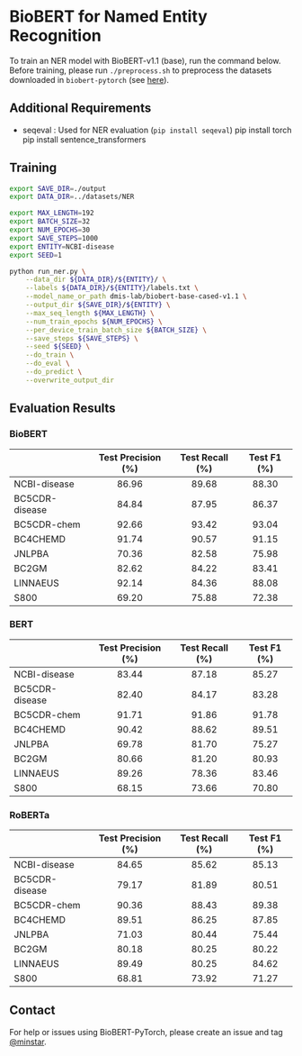 # BioBERT for Named Entity Recognition

To train an NER model with BioBERT-v1.1 (base), run the command below.
Before training, please run `./preprocess.sh` to preprocess the datasets downloaded in `biobert-pytorch` (see [here](https://github.com/jhyuklee/biobert-pytorch)).

## Additional Requirements
- seqeval : Used for NER evaluation (`pip install seqeval`)
pip install torch
pip install sentence_transformers

## Training
```bash
export SAVE_DIR=./output
export DATA_DIR=../datasets/NER

export MAX_LENGTH=192
export BATCH_SIZE=32
export NUM_EPOCHS=30
export SAVE_STEPS=1000
export ENTITY=NCBI-disease
export SEED=1

python run_ner.py \
    --data_dir ${DATA_DIR}/${ENTITY}/ \
    --labels ${DATA_DIR}/${ENTITY}/labels.txt \
    --model_name_or_path dmis-lab/biobert-base-cased-v1.1 \
    --output_dir ${SAVE_DIR}/${ENTITY} \
    --max_seq_length ${MAX_LENGTH} \
    --num_train_epochs ${NUM_EPOCHS} \
    --per_device_train_batch_size ${BATCH_SIZE} \
    --save_steps ${SAVE_STEPS} \
    --seed ${SEED} \
    --do_train \
    --do_eval \
    --do_predict \
    --overwrite_output_dir
```

## Evaluation Results

### BioBERT

|                |    Test Precision (%)   |    Test Recall (%)   |    Test F1 (%)   |
|----------------|:-----------------------:|:--------------------:|:----------------:|
| NCBI-disease   |          86.96          |         89.68        |       88.30      |
| BC5CDR-disease |          84.84          |         87.95        |       86.37      |
| BC5CDR-chem    |          92.66          |         93.42        |       93.04      |
| BC4CHEMD       |          91.74          |         90.57        |       91.15      |
| JNLPBA         |          70.36          |         82.58        |       75.98      |
| BC2GM          |          82.62          |         84.22        |       83.41      |
| LINNAEUS       |          92.14          |         84.36        |       88.08      |
| S800           |          69.20          |         75.88        |       72.38      |

### BERT

|                |    Test Precision (%)   |    Test Recall (%)   |    Test F1 (%)   |
|----------------|:-----------------------:|:--------------------:|:----------------:|
| NCBI-disease   |          83.44          |         87.18        |       85.27      |
| BC5CDR-disease |          82.40          |         84.17        |       83.28      |
| BC5CDR-chem    |          91.71          |         91.86        |       91.78      |
| BC4CHEMD       |          90.42          |         88.62        |       89.51      |
| JNLPBA         |          69.78          |         81.70        |       75.27      |
| BC2GM          |          80.66          |         81.20        |       80.93      |
| LINNAEUS       |          89.26          |         78.36        |       83.46      |
| S800           |          68.15          |         73.66        |       70.80      |

### RoBERTa

|                |    Test Precision (%)   |    Test Recall (%)   |    Test F1 (%)   |
|----------------|:-----------------------:|:--------------------:|:----------------:|
| NCBI-disease   |          84.65          |         85.62        |       85.13      |
| BC5CDR-disease |          79.17          |         81.89        |       80.51      |
| BC5CDR-chem    |          90.36          |         88.43        |       89.38      |
| BC4CHEMD       |          89.51          |         86.25        |       87.85      |
| JNLPBA         |          71.03          |         80.44        |       75.44      |
| BC2GM          |          80.18          |         80.25        |       80.22      |
| LINNAEUS       |          89.49          |         80.25        |       84.62      |
| S800           |          68.81          |         73.92        |       71.27      |

## Contact
For help or issues using BioBERT-PyTorch, please create an issue and tag [@minstar](https://github.com/minstar).
